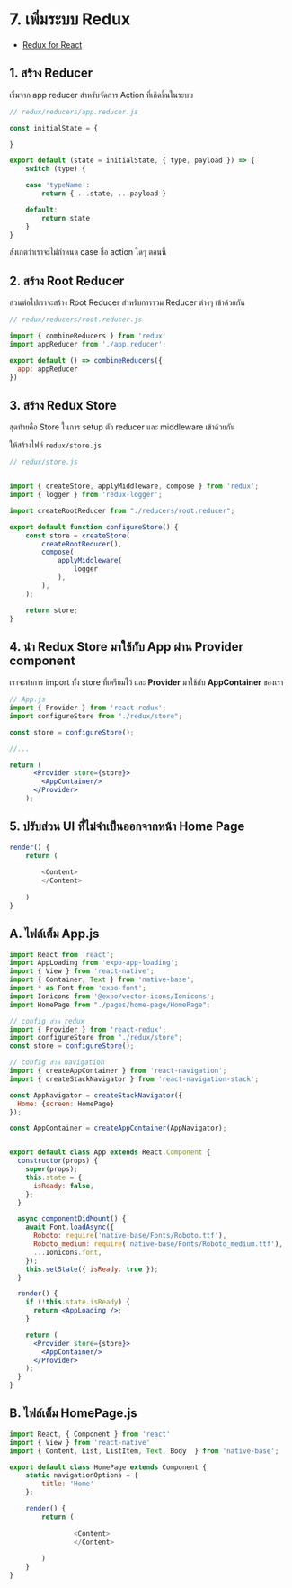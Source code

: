 
# 7. เพิ่มระบบ Redux

- [Redux for React](https://redux.js.org/basics/usage-with-react)

## 1. สร้าง Reducer 

เริ่มจาก app reducer สำหรับจัดการ Action ที่เกิดขึ้นในระบบ

```jsx
// redux/reducers/app.reducer.js

const initialState = {

}

export default (state = initialState, { type, payload }) => {
    switch (type) {

    case 'typeName':
        return { ...state, ...payload }

    default:
        return state
    }
}
```

สังเกตว่าเราจะไม่กำหนด case ชื่อ action ใดๆ ตอนนี้ 

## 2. สร้าง Root Reducer 

ส่วนต่อไปเราจะสร้าง Root Reducer สำหรับการรวม Reducer ต่างๆ เข้าด้วยกัน

```jsx
// redux/reducers/root.reducer.js

import { combineReducers } from 'redux'
import appReducer from './app.reducer';

export default () => combineReducers({
  app: appReducer
})  
```

## 3. สร้าง Redux Store 

สุดท้ายคือ Store ในการ setup ตัว reducer และ middleware เข้าด้วยกัน

ให้สร้างไฟล์ `redux/store.js`

```jsx
// redux/store.js


import { createStore, applyMiddleware, compose } from 'redux';
import { logger } from 'redux-logger';

import createRootReducer from "./reducers/root.reducer";

export default function configureStore() {
    const store = createStore(
        createRootReducer(),
        compose(
            applyMiddleware(
                logger
            ),
        ),
    );

    return store;
}  
```

## 4. นำ Redux Store มาใช้กับ App ผ่าน Provider component

เราจะทำการ import ทั้ง store ที่เตรียมไว้ และ **Provider** มาใช้กับ **AppContainer** ของเรา

```jsx
// App.js
import { Provider } from 'react-redux';
import configureStore from "./redux/store";

const store = configureStore();

//...

return (
      <Provider store={store}>
        <AppContainer/>
      </Provider>
    );
```

## 5. ปรับส่วน UI ที่ไม่จำเป็นออกจากหน้า Home Page

```js
render() {
    return (
            
        <Content>
        </Content>
            
    )
}
```

## A. ไฟล์เต็ม App.js 

```jsx
import React from 'react';
import AppLoading from 'expo-app-loading';
import { View } from 'react-native';
import { Container, Text } from 'native-base';
import * as Font from 'expo-font';
import Ionicons from '@expo/vector-icons/Ionicons';
import HomePage from "./pages/home-page/HomePage";

// config ส่วน redux
import { Provider } from 'react-redux';
import configureStore from "./redux/store";
const store = configureStore();

// config ส่วน navigation
import { createAppContainer } from 'react-navigation';
import { createStackNavigator } from 'react-navigation-stack';

const AppNavigator = createStackNavigator({
  Home: {screen: HomePage}
});

const AppContainer = createAppContainer(AppNavigator);


export default class App extends React.Component {
  constructor(props) {
    super(props);
    this.state = {
      isReady: false,
    };
  }

  async componentDidMount() {
    await Font.loadAsync({
      Roboto: require('native-base/Fonts/Roboto.ttf'),
      Roboto_medium: require('native-base/Fonts/Roboto_medium.ttf'),
      ...Ionicons.font,
    });
    this.setState({ isReady: true });
  }

  render() {
    if (!this.state.isReady) {
      return <AppLoading />;
    }

    return (
      <Provider store={store}>
        <AppContainer/>
      </Provider>
    );
  }
}
```

## B. ไฟล์เต็ม HomePage.js

```js
import React, { Component } from 'react'
import { View } from 'react-native'
import { Content, List, ListItem, Text, Body  } from 'native-base';

export default class HomePage extends Component {
    static navigationOptions = {
        title: 'Home'
    };

    render() {
        return (
            
                <Content>
                </Content>
            
        )
    }
}

```

